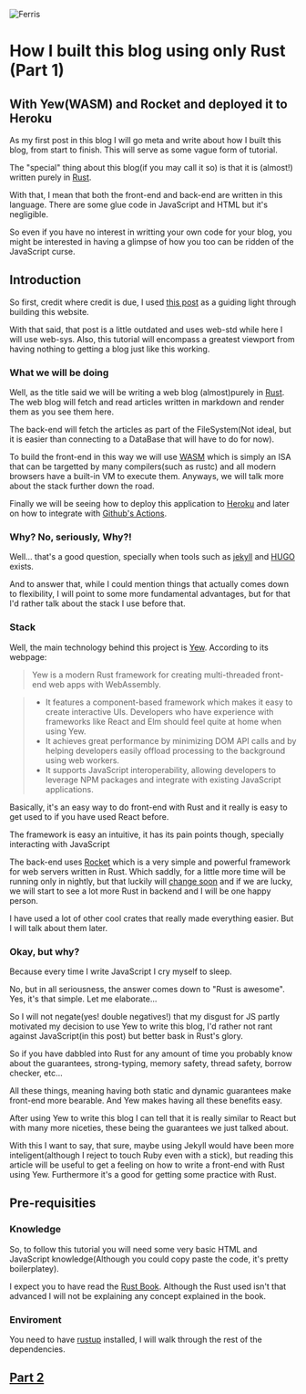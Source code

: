 ![Ferris](articles/img/cuddlyferris.svg#portrait)

# How I built this blog using only Rust (Part 1)
## With Yew(WASM) and Rocket and deployed it to Heroku

As my first post in this blog I will go meta and write about how I built this blog, from start to finish. This will serve as some vague form of tutorial.

The "special" thing about this blog(if you may call it so) is that it is (almost!) written purely in [Rust](https://www.rust-lang.org/).

With that, I mean that both the front-end and back-end are written in this language. There are some glue code in JavaScript and HTML but it's negligible. 

So even if you have no interest in writting your own code for your blog, you might be interested in having a glimpse of how you too can be ridden of the JavaScript curse.


## Introduction

So first, credit where credit is due, I used [this post](https://www.steadylearner.com/blog/read/How-to-render-blog-posts-with-Rust-Yew-mounted-API) as a guiding light through building this website.

With that said, that post is a little outdated and uses web-std while here I will use web-sys. Also, this tutorial will encompass a greatest viewport from having nothing to getting a blog just like this working.

### What we will be doing

Well, as the title said we will be writing a web blog (almost)purely in [Rust](https://www.rust-lang.org/). The web blog will fetch and read articles written in markdown and render them as you see them here.

The back-end will fetch the articles as part of the FileSystem(Not ideal, but it is easier than connecting to a DataBase that will have to do for now).

To build the front-end in this way we will use [WASM](https://webassembly.org/) which is simply an ISA that can be targetted by many compilers(such as rustc) and all modern browsers have a built-in VM to execute them. Anyways, we will talk more about the stack further down the road.

Finally we will be seeing how to deploy this application to [Heroku](https://heroku.com/) and later on how to integrate with [Github's Actions](https://github.com/features/actions).

### Why? No, seriously, Why?!

Well... that's a good question, specially when tools such as [jekyll](https://jekyllrb.com/) and [HUGO](https://gohugo.io/) exists.

And to answer that, while I could mention things that actually comes down to flexibility, I will point to some more fundamental advantages, but for that I'd rather talk about the stack I use before that.

### Stack

Well, the main technology behind this project is [Yew](https://yew.rs/). According to its webpage:

> Yew is a modern Rust framework for creating multi-threaded front-end web apps with WebAssembly.

>  * It features a component-based framework which makes it easy to create interactive UIs. Developers who have experience with frameworks like React and Elm should feel quite at home when using Yew.
>  * It achieves great performance by minimizing DOM API calls and by helping developers easily offload processing to the background using web workers.
>  * It supports JavaScript interoperability, allowing developers to leverage NPM packages and integrate with existing JavaScript applications.

Basically, it's an easy way to do front-end with Rust and it really is easy to get used to if you have used React before.

The framework is easy an intuitive, it has its pain points though, specially interacting with JavaScript

The back-end uses [Rocket](https://rocket.rs/) which is a very simple and powerful framework for web servers written in Rust. Which saddly, for a little more time will be running only in nightly, but that luckily will [change soon](https://github.com/SergioBenitez/Rocket/issues/19) and if we are lucky, we will start to see a lot more Rust in backend and I will be one happy person.

I have used a lot of other cool crates that really made everything easier. But I will talk about them later.

### Okay, but why?

Because every time I write JavaScript I cry myself to sleep.

No, but in all seriousness, the answer comes down to "Rust is awesome". Yes, it's that simple. Let me elaborate...

So I will not negate(yes! double negatives!) that my disgust for JS partly motivated my decision to use Yew to write this blog, I'd rather not rant against JavaScript(in this post) but better bask in Rust's glory.

So if you have dabbled into Rust for any amount of time you probably know about the guarantees, strong-typing, memory safety, thread safety, borrow checker, etc...

All these things, meaning having both static and dynamic guarantees make front-end more bearable. And Yew makes having all these benefits easy.

After using Yew to write this blog I can tell that it is really similar to React but with many more niceties, these being the guarantees we just talked about. 

With this I want to say, that sure, maybe using Jekyll would have been more inteligent(although I reject to touch Ruby even with a stick), but reading this article will be useful to get a feeling on how to write a front-end with Rust using Yew. Furthermore it's a good for getting some practice with Rust.

## Pre-requisities

### Knowledge

So, to follow this tutorial you will need some very basic HTML and JavaScript knowledge(Although you could copy paste the code, it's pretty boilerplatey).

I expect you to have read the [Rust Book](https://doc.rust-lang.org/stable/book/). Although the Rust used isn't that advanced I will not be explaining any concept explained in the book.

### Enviroment

You need to have [rustup](https://rustup.rs/) installed, I will walk through the rest of the dependencies.


## [Part 2](#articles/1_how_to_create_a_blog_with_yew(wasm)_rocket_and_deploy_it_to_heroku(part_2).md)
